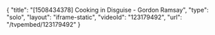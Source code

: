 {
    "title": "[1508434378] Cooking in Disguise - Gordon Ramsay",
    "type": "solo",
    "layout": "iframe-static",
    "videoId": "123179492",
    "url": "\/tvpembed\/123179492"
}